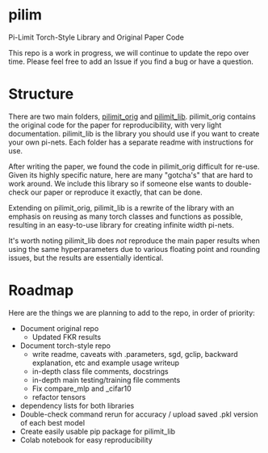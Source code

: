 # pilim
Pi-Limit Torch-Style Library and Original Paper Code

This repo is a work in progress, we will continue to update the repo over time. Please feel free to add an Issue if you find a bug or have a question.


# Structure

There are two main folders, [pilimit_orig](pilimit_orig) and [pilimit_lib](pilimit_lib). pilimit_orig contains the original code for the paper for reproducibility, with very light documentation. pilimit_lib is the library you should use if you want to create your own pi-nets. Each folder has a separate readme with instructions for use.

After writing the paper, we found the code in pilimit_orig difficult for re-use. Given its highly specific nature, here are many "gotcha's" that are hard to work around. We include this library so if someone else wants to double-check our paper or reproduce it exactly, that can be done. 

Extending on pilimit_orig, pilimit_lib is a rewrite of the library with an emphasis on reusing as many torch classes and functions as possible, resulting in an easy-to-use library for creating infinite width pi-nets. 

It's worth noting pilimit_lib does *not* reproduce the main paper results when using the same hyperparameters due to various floating point and rounding issues, but the results are essentially identical.

# Roadmap

Here are the things we are planning to add to the repo, in order of priority:

- Document original repo
  - Updated FKR  results
- Document torch-style repo
  - write readme, caveats with .parameters, sgd, gclip, backward explanation, etc and example usage writeup
  - in-depth class file comments, docstrings
  - in-depth main testing/training file comments
  - Fix compare_mlp and _cifar10
  - refactor tensors
- dependency lists for both libraries
- Double-check command rerun for accuracy / upload saved .pkl version of each best model
- Create easily usable pip package for pilimit_lib
- Colab notebook for easy reproducibility